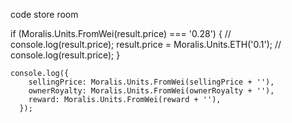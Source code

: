 code store room

if (Moralis.Units.FromWei(result.price) === '0.28') {
      // console.log(result.price);
      result.price = Moralis.Units.ETH('0.1');
      // console.log(result.price);
    }


    console.log({
        sellingPrice: Moralis.Units.FromWei(sellingPrice + ''),
        ownerRoyalty: Moralis.Units.FromWei(ownerRoyalty + ''),
        reward: Moralis.Units.FromWei(reward + ''),
      });